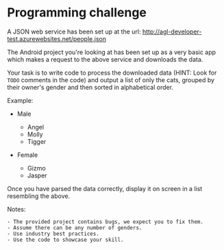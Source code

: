 # Programming challenge

A JSON web service has been set up at the url:
http://agl-developer-test.azurewebsites.net/people.json


The Android project you're looking at has been set up as a very basic app which
makes a request to the above service and downloads the data.

Your task is to write code to process the downloaded data (HINT: Look for
`TODO` comments in the code) and output a list of only the cats, grouped by their 
owner's gender and then sorted in alphabetical order.

Example:

* Male
    - Angel
    - Molly
    - Tigger

* Female
    - Gizmo
    - Jasper
    

Once you have parsed the data correctly, display it on screen in a list
resembling the above. 

Notes:


    - The provided project contains bugs, we expect you to fix them.
    - Assume there can be any number of genders.
    - Use industry best practices.
    - Use the code to showcase your skill.
    

